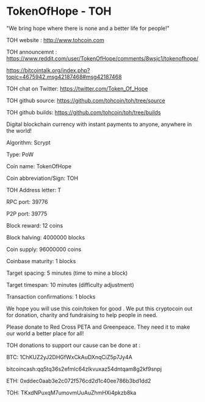 # TokenOfHope - TOH

"We bring hope where there is none and a better life for people!"

TOH website : http://www.tohcoin.com

TOH announcemnt : https://www.reddit.com/user/TokenOfHope/comments/8wsjc1/tokenofhope/

https://bitcointalk.org/index.php?topic=4675942.msg42187468#msg42187468

TOH chat on Twitter: https://twitter.com/Token_Of_Hope

TOH github source: https://github.com/tohcoin/toh/tree/source

TOH github builds: https://github.com/tohcoin/toh/tree/builds

Digital blockchain currency with instant payments to anyone, anywhere in the world! 

Algorithm: Scrypt

Type: PoW

Coin name: TokenOfHope

Coin abbreviation/Sign: TOH

TOH Address letter: T

RPC port: 39776

P2P port: 39775

Block reward: 12 coins

Block halving: 4000000 blocks

Coin supply: 96000000 coins

Coinbase maturity: 1 blocks

Target spacing: 5 minutes (time to mine a block)

Target timespan: 10 minutes (difficulty adjustment)

Transaction confirmations: 1 blocks


We hope you will use this coin/token for good . We put this cryptocoin out for donation, charity and fundraising to help people in need.

Please donate to Red Cross PETA and Greenpeace. They need it to make our world a better place for all!

TOH donations to support our cause can be done at :

BTC: 1ChKUZ2yJ2DHGfWxCkAuDXnqCiZ5p7Jy4A

bitcoincash:qq5tq36s2efmlc64zlkvuxaz54dntqam8g2kf9snpj

ETH: 0xddec0aab3e2c072f576cd2d1c40ee786b3bd1dd2

TOH: TKxdNPuxqM7umovmUuAuZhmHXi4pkzb8ka
